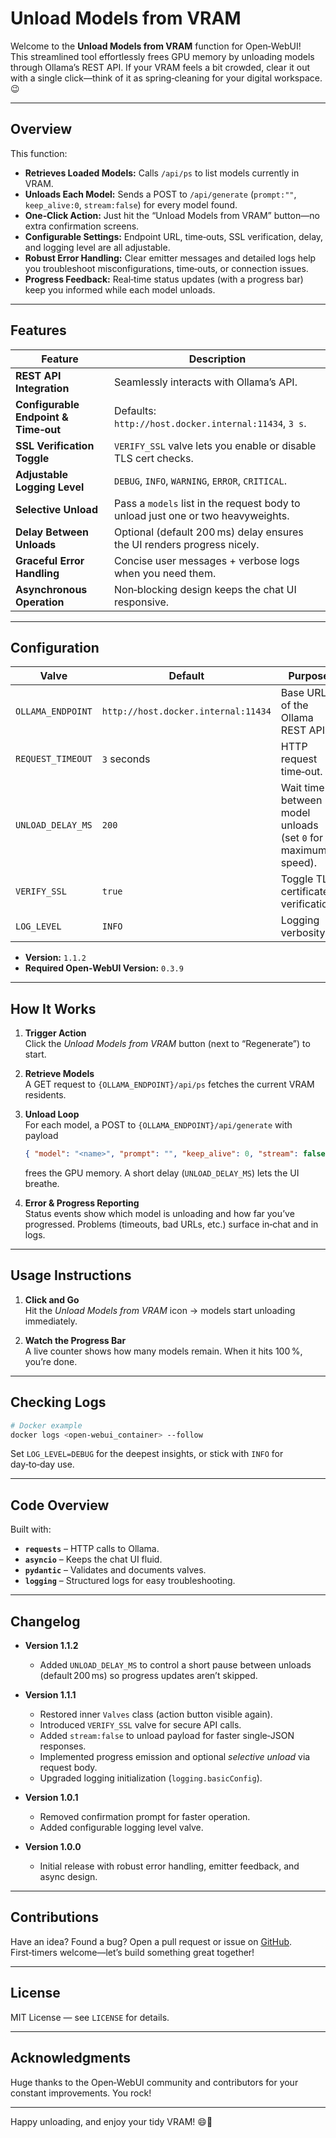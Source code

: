 # Unload Models from VRAM

Welcome to the **Unload Models from VRAM** function for Open‑WebUI!  
This streamlined tool effortlessly frees GPU memory by unloading models through Ollama’s REST API. If your VRAM feels a bit crowded, clear it out with a single click—think of it as spring‑cleaning for your digital workspace. 😉

---

## Overview

This function:

- **Retrieves Loaded Models:** Calls `/api/ps` to list models currently in VRAM.  
- **Unloads Each Model:** Sends a POST to `/api/generate` (`prompt:""`, `keep_alive:0`, `stream:false`) for every model found.  
- **One‑Click Action:** Just hit the “Unload Models from VRAM” button—no extra confirmation screens.  
- **Configurable Settings:** Endpoint URL, time‑outs, SSL verification, delay, and logging level are all adjustable.  
- **Robust Error Handling:** Clear emitter messages and detailed logs help you troubleshoot misconfigurations, time‑outs, or connection issues.  
- **Progress Feedback:** Real‑time status updates (with a progress bar) keep you informed while each model unloads.

---

## Features

| Feature | Description |
|---------|-------------|
| **REST API Integration** | Seamlessly interacts with Ollama’s API. |
| **Configurable Endpoint & Time‑out** | Defaults: `http://host.docker.internal:11434`, `3 s`. |
| **SSL Verification Toggle** | `VERIFY_SSL` valve lets you enable or disable TLS cert checks. |
| **Adjustable Logging Level** | `DEBUG`, `INFO`, `WARNING`, `ERROR`, `CRITICAL`. |
| **Selective Unload** | Pass a `models` list in the request body to unload just one or two heavyweights. |
| **Delay Between Unloads** | Optional (default 200 ms) delay ensures the UI renders progress nicely. |
| **Graceful Error Handling** | Concise user messages + verbose logs when you need them. |
| **Asynchronous Operation** | Non‑blocking design keeps the chat UI responsive. |

---

## Configuration

| Valve | Default | Purpose |
|-------|---------|---------|
| `OLLAMA_ENDPOINT` | `http://host.docker.internal:11434` | Base URL of the Ollama REST API. |
| `REQUEST_TIMEOUT` | `3` seconds | HTTP request time‑out. |
| `UNLOAD_DELAY_MS` | `200` | Wait time between model unloads (set `0` for maximum speed). |
| `VERIFY_SSL` | `true` | Toggle TLS certificate verification. |
| `LOG_LEVEL` | `INFO` | Logging verbosity. |

- **Version:** `1.1.2`  
- **Required Open‑WebUI Version:** `0.3.9`

---

## How It Works

1. **Trigger Action**  
   Click the *Unload Models from VRAM* button (next to “Regenerate”) to start.

2. **Retrieve Models**  
   A GET request to `{OLLAMA_ENDPOINT}/api/ps` fetches the current VRAM residents.

3. **Unload Loop**  
   For each model, a POST to `{OLLAMA_ENDPOINT}/api/generate` with payload  
   ```json
   { "model": "<name>", "prompt": "", "keep_alive": 0, "stream": false }
   ```  
   frees the GPU memory. A short delay (`UNLOAD_DELAY_MS`) lets the UI breathe.

4. **Error & Progress Reporting**  
   Status events show which model is unloading and how far you’ve progressed. Problems (timeouts, bad URLs, etc.) surface in‑chat and in logs.

---

## Usage Instructions

1. **Click and Go**  
   Hit the *Unload Models from VRAM* icon → models start unloading immediately.

2. **Watch the Progress Bar**  
   A live counter shows how many models remain. When it hits 100 %, you’re done.

---

## Checking Logs

```bash
# Docker example
docker logs <open-webui_container> --follow
```

Set `LOG_LEVEL=DEBUG` for the deepest insights, or stick with `INFO` for day‑to‑day use.

---

## Code Overview

Built with:

- **`requests`** – HTTP calls to Ollama.  
- **`asyncio`** – Keeps the chat UI fluid.  
- **`pydantic`** – Validates and documents valves.  
- **`logging`** – Structured logs for easy troubleshooting.

---

## Changelog

- **Version 1.1.2**  
  - Added `UNLOAD_DELAY_MS` to control a short pause between unloads (default 200 ms) so progress updates aren’t skipped.  

- **Version 1.1.1**  
  - Restored inner `Valves` class (action button visible again).  
  - Introduced `VERIFY_SSL` valve for secure API calls.  
  - Added `stream:false` to unload payload for faster single‑JSON responses.  
  - Implemented progress emission and optional *selective unload* via request body.  
  - Upgraded logging initialization (`logging.basicConfig`).  

- **Version 1.0.1**  
  - Removed confirmation prompt for faster operation.  
  - Added configurable logging level valve.  

- **Version 1.0.0**  
  - Initial release with robust error handling, emitter feedback, and async design.

---

## Contributions

Have an idea? Found a bug? Open a pull request or issue on [GitHub](https://github.com/BrandXX/open-webui/).  
First‑timers welcome—let’s build something great together!

---

## License

MIT License — see `LICENSE` for details.

---

## Acknowledgments

Huge thanks to the Open‑WebUI community and contributors for your constant improvements. You rock!

---

Happy unloading, and enjoy your tidy VRAM! 😄🚀

